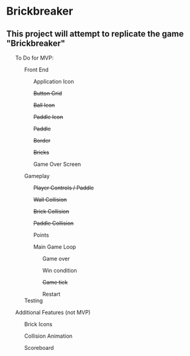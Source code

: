 # Brickbreaker
<html>
  <section>
    <h2>This project will attempt to replicate the game "Brickbreaker"</h2>
  </section>
  <section>
    <ul>To Do for MVP:
      <ul>Front End
        <ul>Application Icon</ul>
        <ul><s>Button Grid</s></ul>
        <ul><s>Ball Icon</s></ul>
        <ul><s>Paddle Icon</s></ul>
        <ul><s>Paddle</s></ul>
        <ul><s>Border</s></ul>
        <ul><s>Bricks</s></ul>
        <ul>Game Over Screen</ul>
      </ul>
      <ul>Gameplay
        <ul><s>Player Controls / Paddle</s></ul>
        <ul><s>Wall Collision</s></ul>
        <ul><s>Brick Collision</s></ul>
        <ul><s>Paddle Collision</s></ul>
        <ul>Points</ul>
        <ul>Main Game Loop
        <ul>Game over</ul>
        <ul>Win condition</ul>
        <ul><s>Game tick</s></ul>
        <ul>Restart</ul>
        </ul>
        Testing
        </ul>
        </ul>
        </ul>
        <ul>Additional Features (not MVP)
        <ul>Brick Icons</ul>
        <ul>Collision Animation</ul>
        <ul>Scoreboard</ul>
        </ul>
  </section>



